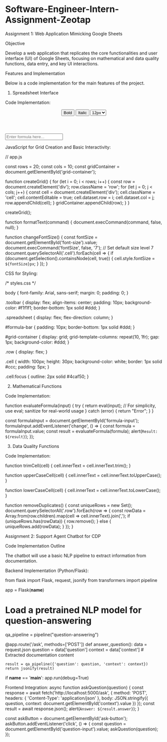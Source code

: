 # Software-Engineer-Intern-Assignment-Zeotap
Assignment 1: Web Application Mimicking Google Sheets

Objective

Develop a web application that replicates the core functionalities and user interface (UI) of Google Sheets, focusing on mathematical and data quality functions, data entry, and key UI interactions.

Features and Implementation

Below is a code implementation for the main features of the project.

1. Spreadsheet Interface

Code Implementation:

<!DOCTYPE html>
<html lang="en">
<head>
    <meta charset="UTF-8">
    <meta name="viewport" content="width=device-width, initial-scale=1.0">
    <title>Google Sheets Mimic</title>
    <link rel="stylesheet" href="styles.css">
    <script src="app.js" defer></script>
</head>
<body>
    <div id="app">
        <header class="toolbar">
            <button onclick="formatText('bold')">Bold</button>
            <button onclick="formatText('italic')">Italic</button>
            <select id="font-size" onchange="changeFontSize()">
                <option value="12">12px</option>
                <option value="14">14px</option>
                <option value="16">16px</option>
            </select>
        </header>
        <div class="spreadsheet">
            <div id="formula-bar">
                <input type="text" id="formula-input" placeholder="Enter formula here...">
            </div>
            <div id="grid-container">
                <!-- Grid will be dynamically generated here -->
            </div>
        </div>
    </div>
</body>
</html>

JavaScript for Grid Creation and Basic Interactivity:

// app.js

const rows = 20;
const cols = 10;
const gridContainer = document.getElementById('grid-container');

function createGrid() {
    for (let i = 0; i < rows; i++) {
        const row = document.createElement('div');
        row.className = 'row';
        for (let j = 0; j < cols; j++) {
            const cell = document.createElement('div');
            cell.className = 'cell';
            cell.contentEditable = true;
            cell.dataset.row = i;
            cell.dataset.col = j;
            row.appendChild(cell);
        }
        gridContainer.appendChild(row);
    }
}

createGrid();

function formatText(command) {
    document.execCommand(command, false, null);
}

function changeFontSize() {
    const fontSize = document.getElementById('font-size').value;
    document.execCommand('fontSize', false, '7'); // Set default size level 7
    document.querySelectorAll('.cell').forEach(cell => {
        if (document.getSelection().containsNode(cell, true)) {
            cell.style.fontSize = `${fontSize}px`;
        }
    });
}

CSS for Styling:

/* styles.css */

body {
    font-family: Arial, sans-serif;
    margin: 0;
    padding: 0;
}

.toolbar {
    display: flex;
    align-items: center;
    padding: 10px;
    background-color: #f1f1f1;
    border-bottom: 1px solid #ddd;
}

.spreadsheet {
    display: flex;
    flex-direction: column;
}

#formula-bar {
    padding: 10px;
    border-bottom: 1px solid #ddd;
}

#grid-container {
    display: grid;
    grid-template-columns: repeat(10, 1fr);
    gap: 1px;
    background-color: #ddd;
}

.row {
    display: flex;
}

.cell {
    width: 100px;
    height: 30px;
    background-color: white;
    border: 1px solid #ccc;
    padding: 5px;
}

.cell:focus {
    outline: 2px solid #4caf50;
}

2. Mathematical Functions

Code Implementation:

function evaluateFormula(input) {
    try {
        return eval(input); // For simplicity, use eval; sanitize for real-world usage
    } catch (error) {
        return "Error";
    }
}

const formulaInput = document.getElementById('formula-input');
formulaInput.addEventListener('change', () => {
    const formula = formulaInput.value;
    const result = evaluateFormula(formula);
    alert(`Result: ${result}`);
});

3. Data Quality Functions

Code Implementation:

function trimCell(cell) {
    cell.innerText = cell.innerText.trim();
}

function upperCaseCell(cell) {
    cell.innerText = cell.innerText.toUpperCase();
}

function lowerCaseCell(cell) {
    cell.innerText = cell.innerText.toLowerCase();
}

function removeDuplicates() {
    const uniqueRows = new Set();
    document.querySelectorAll('.row').forEach(row => {
        const rowData = Array.from(row.children).map(cell => cell.innerText).join(',');
        if (uniqueRows.has(rowData)) {
            row.remove();
        } else {
            uniqueRows.add(rowData);
        }
    });
}

Assignment 2: Support Agent Chatbot for CDP

Code Implementation Outline

The chatbot will use a basic NLP pipeline to extract information from documentation.

Backend Implementation (Python/Flask):

from flask import Flask, request, jsonify
from transformers import pipeline

app = Flask(__name__)

# Load a pretrained NLP model for question-answering
qa_pipeline = pipeline("question-answering")

@app.route('/ask', methods=['POST'])
def answer_question():
    data = request.json
    question = data['question']
    context = data['context']  # Extracted documentation content

    result = qa_pipeline({'question': question, 'context': context})
    return jsonify(result)

if __name__ == '__main__':
    app.run(debug=True)

Frontend Integration:
async function askQuestion(question) {
    const response = await fetch('http://localhost:5000/ask', {
        method: 'POST',
        headers: { 'Content-Type': 'application/json' },
        body: JSON.stringify({ question, context: document.getElementById('context').value })
    });
    const result = await response.json();
    alert(`Answer: ${result.answer}`);
}

const askButton = document.getElementById('ask-button');
askButton.addEventListener('click', () => {
    const question = document.getElementById('question-input').value;
    askQuestion(question);
});
